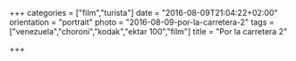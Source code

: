 +++
categories = ["film","turista"]
date = "2016-08-09T21:04:22+02:00"
orientation = "portrait"
photo = "2016-08-09-por-la-carretera-2"
tags = ["venezuela","choroní","kodak","ektar 100","film"]
title = "Por la carretera 2"

+++

